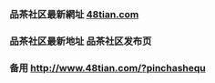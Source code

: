 ### 品茶社区最新網址 [48tian.com](http://www.48tian.com/?pinchashequ) 
### 品茶社区最新地址 品茶社区发布页
### 备用 http://www.48tian.com/?pinchashequ
